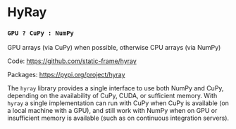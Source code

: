 # HyRay
### `GPU ? CuPy : NumPy`
GPU arrays (via CuPy) when possible, otherwise CPU arrays (via NumPy)

Code: https://github.com/static-frame/hyray

Packages: https://pypi.org/project/hyray


The `hyray` library provides a single interface to use both NumPy and CuPy, depending on the availability of CuPy, CUDA, or sufficient memory. With `hyray` a single implementation can run with CuPy when CuPy is available (on a local machine with a GPU), and still work with NumPy when on GPU or insufficient memory is available (such as on continuous integration servers).

